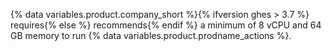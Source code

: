 {% data variables.product.company_short %}{% ifversion ghes > 3.7 %} requires{% else %} recommends{% endif %} a minimum of 8 vCPU and 64 GB memory to run {% data variables.product.prodname_actions %}.
